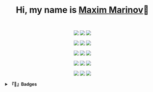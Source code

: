 <h1 align="center">Hi, my name is <a href=""https://github.com/mmmarinov20>Maxim Marinov</a>👋</h1>
<br />
<p align="center">
<img src="https://img.shields.io/badge/css3-000000?style=for-the-badge&logo=css3">
    <img src="https://img.shields.io/badge/-C++-000000?style=for-the-badge&logo=cplusplus">
    <img src="https://img.shields.io/badge/SASS-000000?style=for-the-badge&logo=sass">
</p>

<p align="center">
  <img src="https://img.shields.io/badge/-TailwindCSS-000000?style=for-the-badge&logo=tailwindcss">
    <img src="https://img.shields.io/badge/-JavaScript-000000?style=for-the-badge&logo=javascript">
    <img src="https://img.shields.io/badge/-TypeScript-000000?style=for-the-badge&logo=typescript">
</p>
<p align="center">
  <img src="https://img.shields.io/badge/-React-000000?style=for-the-badge&logo=react">
    <img src="https://img.shields.io/badge/-Express-000000?style=for-the-badge&logo=express">
    <img src="https://img.shields.io/badge/-Visual Studio Code-000000?style=for-the-badge&logo=visualstudiocode">
</p>
<p align="center">
  <img src="https://img.shields.io/badge/-WebStorm-000000?style=for-the-badge&logo=webstorm">
    <img src="https://img.shields.io/badge/-Git-000000?style=for-the-badge&logo=Git">
    <img src="https://img.shields.io/badge/-Github-000000?style=for-the-badge&logo=github">
</p>
<p align="center">
  <img src="https://img.shields.io/badge/-Ubuntu-000000?style=for-the-badge&logo=ubuntu">
    <img src="https://img.shields.io/badge/-HTML5-000000?style=for-the-badge&logo=HTML5">
    <img src="https://img.shields.io/badge/-Windows-000000?style=for-the-badge&logo=windows">
</p>


<details style = "display: inline; align:center">
  <summary><b> 『🥇』Badges</b></summary>
  <br />
<a href ="https://www.credly.com/earner/earned/badge/8248a668-6452-4f76-baea-3c5fe95f37dd"><img align="left" alt="Excel" width="100px" src="https://images.credly.com/size/680x680/images/241488f4-9110-41aa-804e-51a8f8ba430d/MTA-Introduction_to_Programming_Using_HTML_and_CSS-600x600.png" ></a>
 <a href ="https://www.credly.com/earner/earned/badge/21086c80-81e1-4fe2-99df-deea84d96c30"><img align="left" alt="Word Office 2016" width="100px" src="https://images.credly.com/size/680x680/images/fd092703-61db-4e9f-9c7c-2211d44ca87d/MOS_Word.png" ></a>
  <a href ="https://www.credly.com/earner/earned/badge/42518913-fa0d-4bc2-942e-e09c381602c1"><img align="left" alt="Word Office 2016" width="100px" src="https://images.credly.com/size/340x340/images/d0790dc7-5127-4262-a492-1b60030b0114/MOS_Excel.png" ></a>
  <a href ="https://www.credly.com/earner/earned/badge/fb6adc8e-427a-49f5-9321-d4e03eb86e78"><img align="left" alt="Word Office 2016" width="100px" src="https://images.credly.com/size/340x340/images/ef99b79e-fd54-4eb5-b2a4-bf17e92a4837/ITS-Badges_JavaScript_1200px.png" ></a>
</details>  
